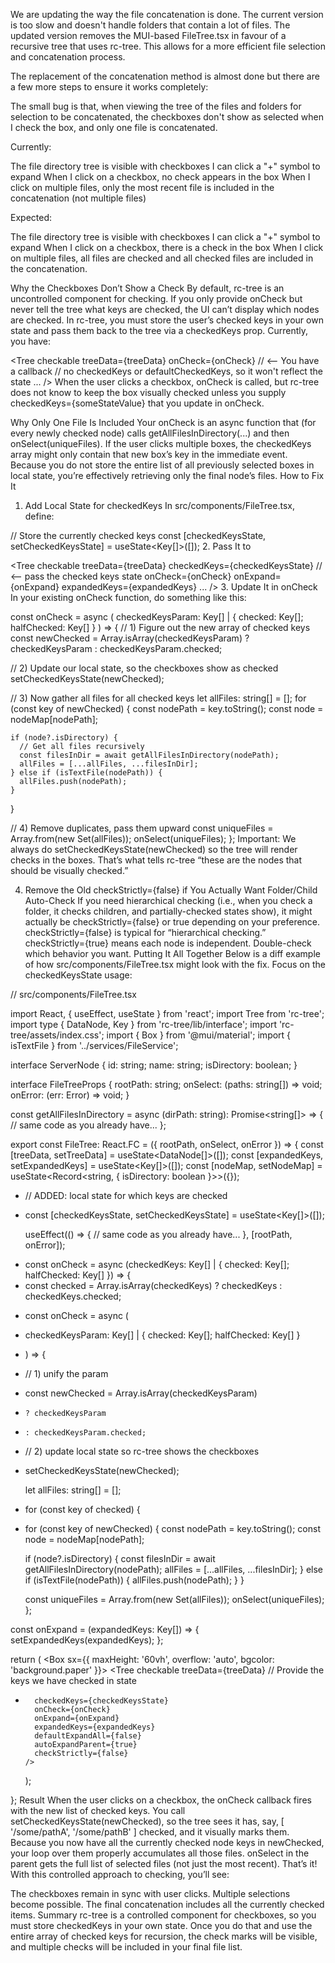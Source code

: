 We are updating the way the file concatenation is done.  The current version is too slow and doesn't handle folders that contain a lot of files.  The updated version removes the MUI-based FileTree.tsx in favour of a recursive tree that uses rc-tree.  This allows for a more efficient file selection and concatenation process.

The replacement of the concatenation method is almost done but there are a few more steps to ensure it works completely:

The small bug is that, when viewing the tree of the files and folders for selection to be concatenated, the checkboxes don't show as selected when I check the box, and only one file is concatenated.

Currently:

The file directory tree is visible with checkboxes
I can click a "+" symbol to expand
When I click on a checkbox, no check appears in the box
When I click on multiple files, only the most recent file is included in the concatenation (not multiple files)

Expected:

The file directory tree is visible with checkboxes
I can click a "+" symbol to expand
When I click on a checkbox, there is a check in the box
When I click on multiple files, all files are checked and all checked files are included in the concatenation.


Why the Checkboxes Don’t Show a Check
By default, rc-tree is an uncontrolled component for checking. If you only provide onCheck but never tell the tree what keys are checked, the UI can’t display which nodes are checked.
In rc-tree, you must store the user’s checked keys in your own state and pass them back to the tree via a checkedKeys prop.
Currently, you have:

<Tree
  checkable
  treeData={treeData}
  onCheck={onCheck} // <-- You have a callback
  // no checkedKeys or defaultCheckedKeys, so it won't reflect the state
  ...
/>
When the user clicks a checkbox, onCheck is called, but rc-tree does not know to keep the box visually checked unless you supply checkedKeys={someStateValue} that you update in onCheck.

Why Only One File Is Included
Your onCheck is an async function that (for every newly checked node) calls getAllFilesInDirectory(...) and then onSelect(uniqueFiles).
If the user clicks multiple boxes, the checkedKeys array might only contain that new box’s key in the immediate event. Because you do not store the entire list of all previously selected boxes in local state, you’re effectively retrieving only the final node’s files.
How to Fix It
1. Add Local State for checkedKeys
In src/components/FileTree.tsx, define:


// Store the currently checked keys
const [checkedKeysState, setCheckedKeysState] = useState<Key[]>([]);
2. Pass It to <Tree>

<Tree
  checkable
  treeData={treeData}
  checkedKeys={checkedKeysState}  // <-- pass the checked keys state
  onCheck={onCheck}
  onExpand={onExpand}
  expandedKeys={expandedKeys}
  ...
/>
3. Update It in onCheck
In your existing onCheck function, do something like this:


const onCheck = async (
  checkedKeysParam: Key[] | { checked: Key[]; halfChecked: Key[] }
) => {
  // 1) Figure out the new array of checked keys
  const newChecked = Array.isArray(checkedKeysParam)
    ? checkedKeysParam
    : checkedKeysParam.checked;

  // 2) Update our local state, so the checkboxes show as checked
  setCheckedKeysState(newChecked);

  // 3) Now gather all files for all checked keys
  let allFiles: string[] = [];
  for (const key of newChecked) {
    const nodePath = key.toString();
    const node = nodeMap[nodePath];

    if (node?.isDirectory) {
      // Get all files recursively
      const filesInDir = await getAllFilesInDirectory(nodePath);
      allFiles = [...allFiles, ...filesInDir];
    } else if (isTextFile(nodePath)) {
      allFiles.push(nodePath);
    }
  }

  // 4) Remove duplicates, pass them upward
  const uniqueFiles = Array.from(new Set(allFiles));
  onSelect(uniqueFiles);
};
Important: We always do setCheckedKeysState(newChecked) so the tree will render checks in the boxes. That’s what tells rc-tree “these are the nodes that should be visually checked.”

4. Remove the Old checkStrictly={false} if You Actually Want Folder/Child Auto-Check
If you need hierarchical checking (i.e., when you check a folder, it checks children, and partially-checked states show), it might actually be checkStrictly={false} or true depending on your preference.
checkStrictly={false} is typical for “hierarchical checking.”
checkStrictly={true} means each node is independent.
Double-check which behavior you want.
Putting It All Together
Below is a diff example of how src/components/FileTree.tsx might look with the fix. Focus on the checkedKeysState usage:


// src/components/FileTree.tsx

import React, { useEffect, useState } from 'react';
import Tree from 'rc-tree';
import type { DataNode, Key } from 'rc-tree/lib/interface';
import 'rc-tree/assets/index.css';
import { Box } from '@mui/material';
import { isTextFile } from '../services/FileService';

interface ServerNode {
  id: string;
  name: string;
  isDirectory: boolean;
}

interface FileTreeProps {
  rootPath: string;
  onSelect: (paths: string[]) => void;
  onError: (err: Error) => void;
}

const getAllFilesInDirectory = async (dirPath: string): Promise<string[]> => {
  // same code as you already have...
};

export const FileTree: React.FC<FileTreeProps> = ({
  rootPath,
  onSelect,
  onError
}) => {
  const [treeData, setTreeData] = useState<DataNode[]>([]);
  const [expandedKeys, setExpandedKeys] = useState<Key[]>([]);
  const [nodeMap, setNodeMap] = useState<Record<string, { isDirectory: boolean }>>({});

+ // ADDED: local state for which keys are checked
+ const [checkedKeysState, setCheckedKeysState] = useState<Key[]>([]);

  useEffect(() => {
    // same code as you already have...
  }, [rootPath, onError]);

- const onCheck = async (checkedKeys: Key[] | { checked: Key[]; halfChecked: Key[] }) => {
-   const checked = Array.isArray(checkedKeys) ? checkedKeys : checkedKeys.checked;
+ const onCheck = async (
+   checkedKeysParam: Key[] | { checked: Key[]; halfChecked: Key[] }
+ ) => {
+   // 1) unify the param
+   const newChecked = Array.isArray(checkedKeysParam)
+     ? checkedKeysParam
+     : checkedKeysParam.checked;

+   // 2) update local state so rc-tree shows the checkboxes
+   setCheckedKeysState(newChecked);

    let allFiles: string[] = [];

-   for (const key of checked) {
+   for (const key of newChecked) {
      const nodePath = key.toString();
      const node = nodeMap[nodePath];

      if (node?.isDirectory) {
        const filesInDir = await getAllFilesInDirectory(nodePath);
        allFiles = [...allFiles, ...filesInDir];
      } else if (isTextFile(nodePath)) {
        allFiles.push(nodePath);
      }
    }

    const uniqueFiles = Array.from(new Set(allFiles));
    onSelect(uniqueFiles);
  };

  const onExpand = (expandedKeys: Key[]) => {
    setExpandedKeys(expandedKeys);
  };

  return (
    <Box sx={{ maxHeight: '60vh', overflow: 'auto', bgcolor: 'background.paper' }}>
      <Tree
        checkable
        treeData={treeData}
        // Provide the keys we have checked in state
+       checkedKeys={checkedKeysState}
        onCheck={onCheck}
        onExpand={onExpand}
        expandedKeys={expandedKeys}
        defaultExpandAll={false}
        autoExpandParent={true}
        checkStrictly={false}
      />
    </Box>
  );
};
Result
When the user clicks on a checkbox, the onCheck callback fires with the new list of checked keys.
You call setCheckedKeysState(newChecked), so the tree sees it has, say, [ '/some/pathA', '/some/pathB' ] checked, and it visually marks them.
Because you now have all the currently checked node keys in newChecked, your loop over them properly accumulates all those files.
onSelect in the parent gets the full list of selected files (not just the most recent).
That’s it! With this controlled approach to checking, you’ll see:

The checkboxes remain in sync with user clicks.
Multiple selections become possible.
The final concatenation includes all the currently checked items.
Summary
rc-tree is a controlled component for checkboxes, so you must store checkedKeys in your own state. Once you do that and use the entire array of checked keys for recursion, the check marks will be visible, and multiple checks will be included in your final file list.